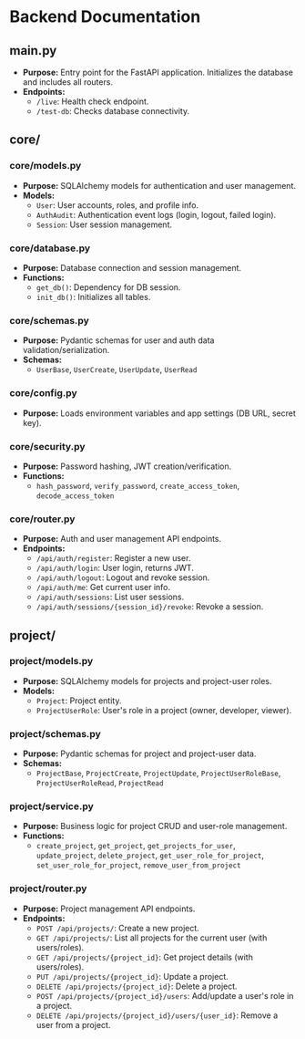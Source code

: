 # Backend Documentation

## main.py
- **Purpose:** Entry point for the FastAPI application. Initializes the database and includes all routers.
- **Endpoints:**
  - `/live`: Health check endpoint.
  - `/test-db`: Checks database connectivity.

## core/
### core/models.py
- **Purpose:** SQLAlchemy models for authentication and user management.
- **Models:**
  - `User`: User accounts, roles, and profile info.
  - `AuthAudit`: Authentication event logs (login, logout, failed login).
  - `Session`: User session management.

### core/database.py
- **Purpose:** Database connection and session management.
- **Functions:**
  - `get_db()`: Dependency for DB session.
  - `init_db()`: Initializes all tables.

### core/schemas.py
- **Purpose:** Pydantic schemas for user and auth data validation/serialization.
- **Schemas:**
  - `UserBase`, `UserCreate`, `UserUpdate`, `UserRead`

### core/config.py
- **Purpose:** Loads environment variables and app settings (DB URL, secret key).

### core/security.py
- **Purpose:** Password hashing, JWT creation/verification.
- **Functions:**
  - `hash_password`, `verify_password`, `create_access_token`, `decode_access_token`

### core/router.py
- **Purpose:** Auth and user management API endpoints.
- **Endpoints:**
  - `/api/auth/register`: Register a new user.
  - `/api/auth/login`: User login, returns JWT.
  - `/api/auth/logout`: Logout and revoke session.
  - `/api/auth/me`: Get current user info.
  - `/api/auth/sessions`: List user sessions.
  - `/api/auth/sessions/{session_id}/revoke`: Revoke a session.

## project/
### project/models.py
- **Purpose:** SQLAlchemy models for projects and project-user roles.
- **Models:**
  - `Project`: Project entity.
  - `ProjectUserRole`: User's role in a project (owner, developer, viewer).

### project/schemas.py
- **Purpose:** Pydantic schemas for project and project-user data.
- **Schemas:**
  - `ProjectBase`, `ProjectCreate`, `ProjectUpdate`, `ProjectUserRoleBase`, `ProjectUserRoleRead`, `ProjectRead`

### project/service.py
- **Purpose:** Business logic for project CRUD and user-role management.
- **Functions:**
  - `create_project`, `get_project`, `get_projects_for_user`, `update_project`, `delete_project`, `get_user_role_for_project`, `set_user_role_for_project`, `remove_user_from_project`

### project/router.py
- **Purpose:** Project management API endpoints.
- **Endpoints:**
  - `POST /api/projects/`: Create a new project.
  - `GET /api/projects/`: List all projects for the current user (with users/roles).
  - `GET /api/projects/{project_id}`: Get project details (with users/roles).
  - `PUT /api/projects/{project_id}`: Update a project.
  - `DELETE /api/projects/{project_id}`: Delete a project.
  - `POST /api/projects/{project_id}/users`: Add/update a user's role in a project.
  - `DELETE /api/projects/{project_id}/users/{user_id}`: Remove a user from a project. 